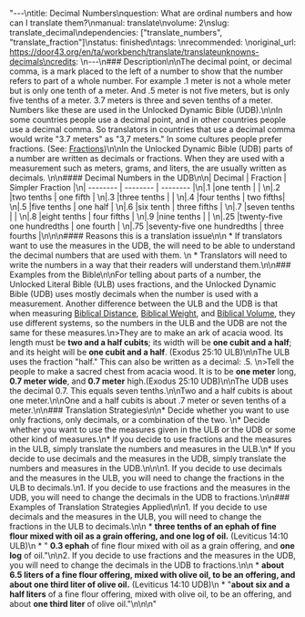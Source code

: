 "---\ntitle: Decimal Numbers\nquestion: What are ordinal numbers and how can I translate them?\nmanual: translate\nvolume: 2\nslug: translate_decimal\ndependencies:  [\"translate_numbers\", \"translate_fraction\"]\nstatus:  finished\ntags: \nrecommended: \noriginal_url: https://door43.org/en/ta/workbench/translate/translateunknowns-decimals\ncredits: \n---\n### Description\n\nThe decimal point, or decimal comma, is a mark placed to the left of a number to show that the number refers to part of a whole number. For example .1 meter is not a whole meter but is only one tenth of a meter. And .5 meter is not five meters, but is only five tenths of a meter. 3.7 meters is three and seven tenths of a meter. Numbers like these are used in the Unlocked Dynamic Bible (UDB).\n\nIn some countries people use a decimal point, and in other countries people use a decimal comma. So translators in countries that use a decimal comma would write \"3.7 meters\" as \"3,7 meters.\" In some cultures people prefer fractions. (See: [Fractions](https://git.door43.org/Door43/en-ta-translate-vol2/src/master/content/translate_fraction.md))\n\nIn the Unlocked Dynamic Bible (UDB) parts of a number are written as decimals or fractions. When they are used with a measurement such as meters, grams, and liters, the are usually written as decimals. \n\n#### Decimal Numbers in the UDB\n\n| Decimal | Fraction  | Simpler Fraction  |\n| -------- | -------- | -------- |\n|.1 |one tenth |  | \n|.2 |two tenths | one fifth | \n|.3 |three tenths |  | \n|.4 |four tenths | two fifths| \n|.5 |five tenths | one half | \n|.6 |six tenth | three fifths | \n|.7 |seven tenths |   | \n|.8 |eight tenths | four fifths | \n|.9 |nine tenths |  | \n|.25 |twenty-five one hundredths | one fourth | \n|.75 |seventy-five one hundredths | three fourths |\n\n\n#### Reasons this is a translation issue\n\n  * If translators want to use the measures in the UDB, the will need to be able to understand the decimal numbers that are used with them. \n  * Translators will need to write the numbers in a way that their readers will understand them.\n\n### Examples from the Bible\n\nFor telling about parts of a number, the Unlocked Literal Bible (ULB) uses fractions, and the Unlocked Dynamic Bible (UDB) uses mostly decimals when the number is used with a measurement. Another difference between the ULB and the UDB is that when measuring [Biblical Distance](https://git.door43.org/Door43/en-ta-translate-vol2/src/master/content/translate_bdistance.md), [Biblical Weight](https://git.door43.org/Door43/en-ta-translate-vol2/src/master/content/translate_bweight.md), and [Biblical Volume](https://git.door43.org/Door43/en-ta-translate-vol2/src/master/content/translate_bvolume.md), they use different systems, so the numbers in the ULB and the UDB are not the same for these measures.\n>They are to make an ark of acacia wood. Its length must be __two and a half cubits__; its width will be __one cubit and a half__; and its height will be __one cubit and a half__.  (Exodus 25:10 ULB)\n\nThe ULB uses the fraction \"half.\" This can also be written as a decimal: .5. \n>Tell the people to make a sacred chest from acacia wood. It is to be __one meter__ long, __0.7 meter wide__, and __0.7 meter__ high.(Exodus 25:10 UDB)\n\nThe UDB uses the decimal 0.7. This equals seven tenths.\n\nTwo and a half cubits is about one meter.\n\nOne and a half cubits is about .7 meter or seven tenths of a meter.\n\n### Translation Strategies\n\n* Decide whether you want to use only fractions, only decimals, or a combination of the two.  \n* Decide whether you want to use the measures given in the ULB or the UDB or some other kind of measures.\n* If you decide to use fractions and the measures in the ULB, simply translate the numbers and measures in the  ULB.\n* If you decide to use decimals and the measures in the UDB, simply translate the numbers and measures in the UDB.\n\n\n1. If you decide to use decimals and the measures in the ULB, you will need to change the fractions in the ULB to decimals.\n1. If you decide to use fractions and the measures in the UDB, you will need to change the decimals in the UDB to fractions.\n\n### Examples of Translation Strategies Applied\n\n1. If you decide to use decimals and the measures in the ULB, you will need to change the fractions in the ULB to decimals.\n\n  * **__three tenths of an ephah__ of fine flour mixed with oil as a grain offering, and __one log__ of oil.** (Leviticus 14:10 ULB)\n      * \" __0.3 ephah__ of fine flour mixed with oil as a grain offering, and __one log__ of oil.\"\n\n2. If you decide to use fractions and the measures in the UDB, you will need to change the decimals in the UDB to fractions.\n\n  * **__about 6.5 liters__ of a fine flour offering, mixed with olive oil, to be an offering, and about __one third liter__ of olive oil.** (Leviticus 14:10 UDB)\n      * \"__about six and a half liters__ of a fine flour offering, mixed with olive oil, to be an offering, and about __one third liter__ of olive oil.\"\n\n\n"
